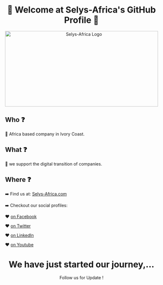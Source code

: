 <div align="center">
<h1> 👋 Welcome at Selys-Africa's GitHub Profile 👋</h1>
</div>

<div align="center">
<img width="100%" height = "250px" src="https://selys-africa.com/themes/front/images/hero/logo2.png" alt="Selys-Africa Logo" />
</div>


##  Who :question:

:rocket: Africa based company in Ivory Coast.

## What :question:

:rocket: we support the digital transition of companies.

## Where :question:

:arrow_right: Find us at: [Selys-Africa.com](https://selys-africa.com)

:arrow_right: Checkout our social profiles:

  :heart: [on Facebook](https://facebook.com/SelysAfrica)

  :heart: [on Twitter](https://twitter.com/SelysAfrica)

  :heart: [on LinkedIn](https://linkedin.com/SelysAfrica)

  :heart: [on Youtube](https://youtube.com/user/SelysAfrica)
  
<div align="center">
<h1> We have just started our journey,... </h1>
<p>Follow us for Update ! </p>
</div>
 
